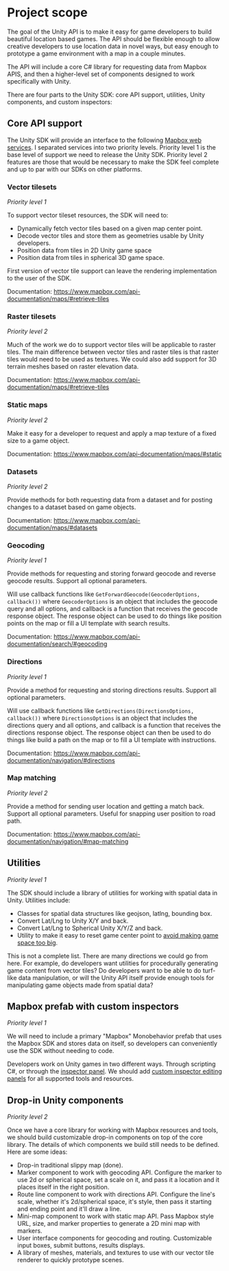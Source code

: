 # Project scope

The goal of the Unity API is to make it easy for game developers to build beautiful location based games. The API should be flexible enough to allow creative developers to use location data in novel ways, but easy enough to prototype a game environment with a map in a couple minutes.

The API will include a core C# library for requesting data from Mapbox APIS, and then a higher-level set of components designed to work specifically with Unity.

There are four parts to the Unity SDK: core API support, utilities, Unity components, and custom inspectors:

## Core API support

The Unity SDK will provide an interface to the following [Mapbox web services](https://www.mapbox.com/api-documentation/). I separated services into two priority levels. Priority level 1 is the base level of support we need to release the Unity SDK. Priority level 2 features are those that would be necessary to make the SDK feel complete and up to par with our SDKs on other platforms.

### Vector tilesets
_Priority level 1_

To support vector tileset resources, the SDK will need to:

- Dynamically fetch vector tiles based on a given map center point.
- Decode vector tiles and store them as geometries usable by Unity developers.
- Position data from tiles in 2D Unity game space
- Position data from tiles in spherical 3D game space.  

First version of vector tile support can leave the rendering implementation to the user of the SDK.

Documentation: https://www.mapbox.com/api-documentation/maps/#retrieve-tiles

### Raster tilesets
_Priority level 2_

Much of the work we do to support vector tiles will be applicable to raster tiles. The main difference between vector tiles and raster tiles is that raster tiles would need to be used as textures. We could also add support for 3D terrain meshes based on raster elevation data.

Documentation: https://www.mapbox.com/api-documentation/maps/#retrieve-tiles

### Static maps
_Priority level 2_

Make it easy for a developer to request and apply a map texture of a fixed size to a game object.

Documentation: https://www.mapbox.com/api-documentation/maps/#static

### Datasets
_Priority level 2_

Provide methods for both requesting data from a dataset and for posting changes to a dataset based on game objects.

Documentation: https://www.mapbox.com/api-documentation/maps/#datasets

### Geocoding
_Priority level 1_

Provide methods for requesting and storing forward geocode and reverse geocode results. Support all optional parameters.

Will use callback functions like `GetForwardGeocode(GeocoderOptions, callback())` where `GeocoderOptions` is an object that includes the geocode query and all options, and callback is a function that receives the geocode response object. The response object can be used to do things like position points on the map or fill a UI template with search results.

Documentation: https://www.mapbox.com/api-documentation/search/#geocoding

### Directions
_Priority level 1_

Provide a method for requesting and storing directions results. Support all optional parameters.

Will use callback functions like `GetDirections(DirectionsOptions, callback())` where `DirectionsOptions` is an object that includes the directions query and all options, and callback is a function that receives the directions response object. The response object can then be used to do things like build a path on the map or to fill a UI template with instructions.

Documentation: https://www.mapbox.com/api-documentation/navigation/#directions

### Map matching
_Priority level 2_

Provide a method for sending user location and getting a match back. Support all optional parameters. Useful for snapping user position to road path.

Documentation: https://www.mapbox.com/api-documentation/navigation/#map-matching

## Utilities
_Priority level 1_

The SDK should include a library of utilities for working with spatial data in Unity. Utilities include:

- Classes for spatial data structures like geojson, latlng, bounding box.
- Convert Lat/Lng to Unity X/Y and back.
- Convert Lat/Lng to Spherical Unity X/Y/Z and back.
- Utility to make it easy to reset game center point to [avoid making game space too big](http://davenewson.com/posts/2013/unity-coordinates-and-scales.html).

This is not a complete list. There are many directions we could go from here. For example, do developers want utilities for procedurally generating game content from vector tiles? Do developers want to be able to do turf-like data manipulation, or will the Unity API itself provide enough tools for manipulating game objects made from spatial data?

## Mapbox prefab with custom inspectors
_Priority level 1_

We will need to include a primary "Mapbox" Monobehavior prefab that uses the Mapbox SDK and stores data on itself, so developers can conveniently use the SDK without needing to code.

Developers work on Unity games in two different ways. Through scripting C#, or through the [inspector panel](https://docs.unity3d.com/Manual/UsingTheInspector.html). We should add [custom inspector editing panels](https://docs.unity3d.com/Manual/editor-CustomEditors.html) for all supported tools and resources.

## Drop-in Unity components
_Priority level 2_

Once we have a core library for working with Mapbox resources and tools, we should build customizable drop-in components on top of the core library. The details of which components we build still needs to be defined. Here are some ideas:

- Drop-in traditional slippy map (done).
- Marker component to work with geocoding API. Configure the marker to use 2d or spherical space, set a scale on it, and pass it a location and it places itself in the right position.
- Route line component to work with directions API. Configure the line's scale, whether it's 2d/spherical space, it's style, then pass it starting and ending point and it'll draw a line.
- Mini-map component to work with static map API. Pass Mapbox style URL, size, and marker properties to generate a 2D mini map with markers.
- User interface components for geocoding and routing. Customizable input boxes, submit buttons, results displays.
- A library of meshes, materials, and textures to use with our vector tile renderer to quickly prototype scenes.
